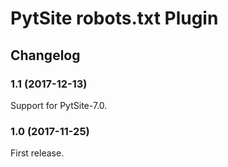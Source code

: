 # PytSite robots.txt Plugin


## Changelog


### 1.1 (2017-12-13)

Support for PytSite-7.0.


### 1.0 (2017-11-25)

First release.
